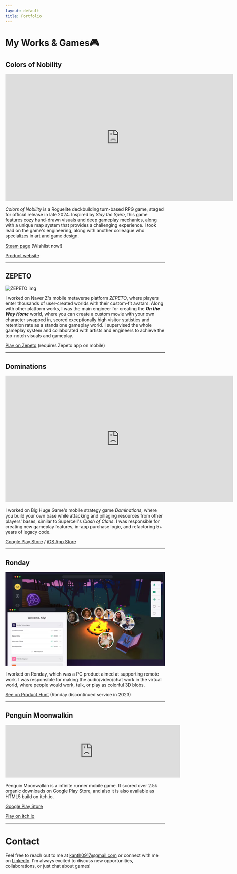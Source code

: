 ```yaml
---
layout: default
title: Portfolio
---
```


# My Works & Games🎮

## **Colors of Nobility**
<!-- YouTube Video Embed -->
<iframe width="720" height="400" src="https://www.youtube.com/embed/pTy8WDOF7ms" frameborder="0" allow="accelerometer; autoplay; clipboard-write; encrypted-media; gyroscope; picture-in-picture" allowfullscreen></iframe>

<!-- **Description:**   -->
*Colors of Nobility* is a Roguelite deckbuilding turn-based RPG game, staged for official release in late 2024. Inspired by *Slay the Spire*, this game features cozy hand-drawn visuals and deep gameplay mechanics, along with a unique map system that provides a challenging experience. I took lead on the game's engineering, along with another colleague who specializes in art and game design.

<a href="https://store.steampowered.com/app/2379370/COLORS_of_NOBILITY/" class="btn" target="_blank">Steam page</a> (Wishlist now!)

<a href="https://www.seamonsterhorse.com/game" class="btn" target="_blank">Product website</a>

---


## **ZEPETO**
![ZEPETO img](https://cf-cdn-studio-zcc.zepeto.me/world-68011/SCREENSHOT/e549ef2963cb4f7baa86325460f27964)

<!-- **Description:**   -->
I worked on Naver Z's mobile metaverse platform *ZEPETO*, where players enter thousands of user-created worlds with their custom-fit avatars. Along with other platform works, I was the main engineer for creating the ***On the Way Home*** world, where you can create a custom movie with your own character swapped in, scored exceptionally high visitor statistics and retention rate as a standalone gameplay world. I supervised the whole gameplay system and collaborated with artists and engineers to achieve the top-notch visuals and gameplay.

<a href="https://web.zepeto.me/en/detail/qVZLe3wK876tTtHvfeJamQr?referrer=copylink_share" class="btn" target="_blank">Play on Zepeto</a> (requires Zepeto app on mobile)

---

## **Dominations**

<!-- YouTube Video Embed -->
<iframe width="720" height="400" src="https://www.youtube.com/embed/mtLosdnb5Wc" frameborder="0" allow="accelerometer; autoplay; clipboard-write; encrypted-media; gyroscope; picture-in-picture" allowfullscreen></iframe>


<!-- **Description:**   -->
I worked on Big Huge Game's mobile strategy game *Dominations*, where you build your own base while attacking and pillaging resources from other players' bases, similar to Supercell's *Clash of Clans*. I was responsible for creating new gameplay features, in-app purchase logic, and refactoring 5+ years of legacy code.

<a href="https://play.google.com/store/apps/details?id=com.nexonm.dominations.adk&hl=en_US" class="btn" target="_blank">Google Play Store</a> / <a href="https://apps.apple.com/us/app/dominations/id922558758" class="btn">iOS App Store</a>


---


## **Ronday**
![Ronday img](/assets/ronday.png)

<!-- **Description:**   -->
I worked on Ronday, which was a PC product aimed at supporting remote work. I was responsible for making the audio/video/chat work in the virtual world, where people would work, talk, or play as colorful 3D blobs.

<a href="https://www.producthunt.com/products/ronday" class="btn" target="_blank">See on Product Hunt</a> (Ronday discontinued service in 2023)

---


## **Penguin Moonwalkin**
<!-- ![Game 4 Placeholder Image](https://www.google.com/images/branding/googlelogo/1x/googlelogo_color_272x92dp.png) -->
<iframe width="552" height="167" frameborder="0" src="https://itch.io/embed/487902"><a href="https://noohgnus.itch.io/penguin-moonwalkin">Penguin Moonwalkin by noohgnus</a></iframe>

<!-- **Description:**   -->
Penguin Moonwalkin is a infinite runner mobile game. It scored over 2.5k organic downloads on Google Play Store, and also it is also available as HTML5 build on itch.io.

<a href="https://play.google.com/store/apps/details?id=com.duckat.zigzagTest1" class="btn" target="_blank">Google Play Store</a>

<a href="https://noohgnus.itch.io/penguin-moonwalkin" class="btn" target="_blank">Play on itch.io</a>



---

# Contact

Feel free to reach out to me at kanth0917@gmail.com or connect with me on <a href="https://www.linkedin.com/in/anthony-sunghoon-kim/" class="btn" target="_blank">LinkedIn</a>. I'm always excited to discuss new opportunities, collaborations, or just chat about games!
